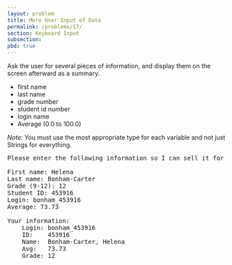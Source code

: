 ```yaml
---
layout: problem
title: More User Input of Data
permalink: /problems/17/
section: Keyboard Input
subsection:
pbd: true
---
```

Ask the user for several pieces of information, and display them on the screen afterward as a summary.

- first name
- last name
- grade number
- student id number
- login name
- Average (0.0 to 100.0)

*Note:* You must use the most appropriate type for each variable and not just Strings for everything.

<pre class="terminal">
Please enter the following information so I can sell it for a profit!

First name: <kbd>Helena</kbd>
Last name: <kbd>Bonham-Carter</kbd>
Grade (9-12): <kbd>12</kbd>
Student ID: <kbd>453916</kbd>
Login: <kbd>bonham_453916</kbd>
Average: <kbd>73.73</kbd>

Your information:
    Login: bonham_453916 
    ID:    453916 
    Name:  Bonham-Carter, Helena 
    Avg:   73.73 
    Grade: 12 
</pre>